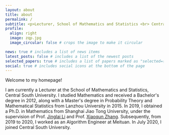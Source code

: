 ```yaml
---
layout: about
title: about
permalink: /
subtitle: <p>Lecturer, School of Mathematics and Statistics <br> Central South University<p>
profile:
  align: right
  image: zqp.jpg
  image_circular: false # crops the image to make it circular

news: true # includes a list of news items
latest_posts: false # includes a list of the newest posts
selected_papers: true # includes a list of papers marked as "selected={true}"
social: true # includes social icons at the bottom of the page
---
```


Welcome to my homepage!

I am currently a Lecturer at the School of Mathematics and Statistics, Central South University. I studied Mathematics and received a Bachelor's degree in 2012, along with a Master's degree in Probability Theory and Mathematical Statistics from Lanzhou University in 2015. In 2019, I obtained a Ph.D. in Mathematics from Shanghai Jiao Tong University, under the supervision of Prof. [Jinglai Li](https://lijinglai.github.io/) and Prof. [Xiaoqun Zhang](https://math.sjtu.edu.cn/faculty/xqzhang/index.html). Subsequently, from 2019 to 2020, I worked as an Algorithm Engineer at Meituan. In July 2020, I joined Central South University.
